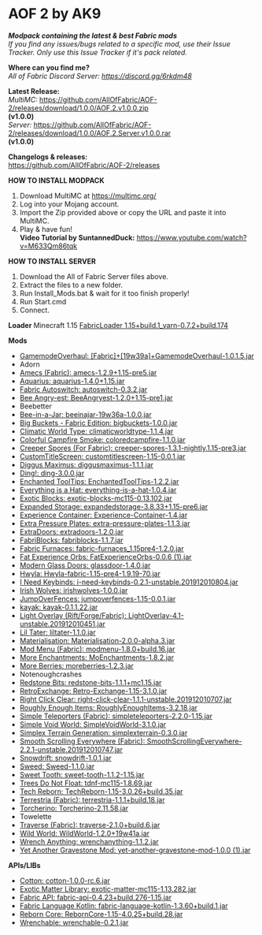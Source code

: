 # AOF 2 by AK9	
***Modpack containing the latest &amp; best Fabric mods*** \
*If you find any issues/bugs related to a specific mod, use their Issue Tracker. Only use this Issue Tracker if it's pack related.* 

**Where can you find me?** \
*All of Fabric Discord Server: https://discord.gg/6rkdm48*	

**Latest Release:** \
*MultiMC:*
https://github.com/AllOfFabric/AOF-2/releases/download/1.0.0/AOF.2.v1.0.0.zip \
**(v1.0.0)**\
*Server:*
https://github.com/AllOfFabric/AOF-2/releases/download/1.0.0/AOF.2.Server.v1.0.0.rar \
**(v1.0.0)**


**Changelogs & releases:** \
https://github.com/AllOfFabric/AOF-2/releases	


**HOW TO INSTALL MODPACK**	
1. Download MultiMC at https://multimc.org/	
2. Log into your Mojang account.	
3. Import the Zip provided above or copy the URL and paste it into MultiMC.	
4. Play & have fun! \
**Video Tutorial by SuntannedDuck:**
https://www.youtube.com/watch?v=M633Qm86tqk	

**HOW TO INSTALL SERVER**	
1. Download the All of Fabric Server files above.	
2. Extract the files to a new folder.	
3. Run Install_Mods.bat & wait for it too finish properly!
4. Run Start.cmd
5. Connect.

**Loader**
Minecraft 1.15
[FabricLoader 1.15+build.1_yarn-0.7.2+build.174](https://fabricmc.net)

**Mods**
- [GamemodeOverhaul: [Fabric]+[19w39a]+GamemodeOverhaul-1.0.1.5.jar](https://www.curseforge.com/minecraft/mc-mods/gamemodeoverhaul)
- Adorn
- [Amecs (Fabric): amecs-1.2.9+1.15-pre5.jar](https://www.curseforge.com/minecraft/mc-mods/amecs)
- [Aquarius: aquarius-1.4.0+1.15.jar](https://www.curseforge.com/minecraft/mc-mods/aquarius)
- [Fabric Autoswitch: autoswitch-0.3.2.jar](https://www.curseforge.com/minecraft/mc-mods/fabric-autoswitch)
- [Bee Angry-est: BeeAngryest-1.2.0+1.15-pre1.jar](https://www.curseforge.com/minecraft/mc-mods/bee-angry-est)
- Beebetter
- [Bee-in-a-Jar: beeinajar-19w36a-1.0.0.jar](https://www.curseforge.com/minecraft/mc-mods/bee-in-a-jar)
- [Big Buckets - Fabric Edition: bigbuckets-1.0.0.jar](https://www.curseforge.com/minecraft/mc-mods/bigbuckets-fabric)
- [Climatic World Type: climaticworldtype-1.1.4.jar](https://www.curseforge.com/minecraft/mc-mods/climatic-world-type)
- [Colorful Campfire Smoke: coloredcampfire-1.1.0.jar](https://www.curseforge.com/minecraft/mc-mods/colorful-campfire-smoke)
- [Creeper Spores (For Fabric): creeper-spores-1.3.1-nightly.1.15-pre3.jar](https://www.curseforge.com/minecraft/mc-mods/creeper-spores)
- [CustomTitleScreen: customtitlescreen-1.15-0.0.1.jar](https://www.curseforge.com/minecraft/mc-mods/customtitlescreen)
- [Diggus Maximus: diggusmaximus-1.1.1.jar](https://www.curseforge.com/minecraft/mc-mods/diggus-maximus)
- [Ding!: ding-3.0.0.jar](https://www.curseforge.com/minecraft/mc-mods/ding-fabric)
- [Enchanted ToolTips: EnchantedToolTips-1.2.2.jar](https://www.curseforge.com/minecraft/mc-mods/enchanted-tooltips)
- [Everything is a Hat: everything-is-a-hat-1.0.4.jar](https://www.curseforge.com/minecraft/mc-mods/everything-is-a-hat)
- [Exotic Blocks: exotic-blocks-mc115-0.13.102.jar](https://www.curseforge.com/minecraft/mc-mods/exotic-blocks)
- [Expanded Storage: expandedstorage-3.8.33+1.15-pre6.jar](https://www.curseforge.com/minecraft/mc-mods/expanded-storage)
- [Experience Container: Experience-Container-1.4.jar](https://www.curseforge.com/minecraft/mc-mods/experience-container)
- [Extra Pressure Plates: extra-pressure-plates-1.1.3.jar](https://www.curseforge.com/minecraft/mc-mods/extra-pressure-plates)
- [ExtraDoors: extradoors-1.2.0.jar](https://www.curseforge.com/minecraft/mc-mods/extradoors)
- [FabriBlocks: fabriblocks-1.1.7.jar](https://www.curseforge.com/minecraft/mc-mods/fabriblocks)
- [Fabric Furnaces: fabric-furnaces_1.15pre4-1.2.0.jar](https://www.curseforge.com/minecraft/mc-mods/fabric-furnaces)
- [Fat Experience Orbs: FatExperienceOrbs-0.0.6 (1).jar](https://www.curseforge.com/minecraft/mc-mods/fat-experience-orbs)
- [Modern Glass Doors: glassdoor-1.4.0.jar](https://www.curseforge.com/minecraft/mc-mods/modern-glass-doors)
- [Hwyla: Hwyla-fabric-1.15-pre4-1.9.19-70.jar](https://www.curseforge.com/minecraft/mc-mods/hwyla)
- [I Need Keybinds: i-need-keybinds-0.2.1-unstable.201912010804.jar](https://www.curseforge.com/minecraft/mc-mods/i-need-keybinds)
- [Irish Wolves: irishwolves-1.0.0.jar](https://www.curseforge.com/minecraft/mc-mods/irish-wolves)
- [JumpOverFences: jumpoverfences-1.15-0.0.1.jar](https://www.curseforge.com/minecraft/mc-mods/jumpoverfences)
- [kayak: kayak-0.1.1.22.jar](https://www.curseforge.com/minecraft/mc-mods/kayak)
- [Light Overlay (Rift/Forge/Fabric): LightOverlay-4.1-unstable.201912010451.jar](https://www.curseforge.com/minecraft/mc-mods/light-overlay)
- [Lil Tater: liltater-1.1.0.jar](https://www.curseforge.com/minecraft/mc-mods/lil-tater)
- [Materialisation: Materialisation-2.0.0-alpha.3.jar](https://www.curseforge.com/minecraft/mc-mods/materialisation)
- [Mod Menu (Fabric): modmenu-1.8.0+build.16.jar](https://www.curseforge.com/minecraft/mc-mods/modmenu)
- [More Enchantments: MoEnchantments-1.8.2.jar](https://www.curseforge.com/minecraft/mc-mods/fabric-more-enchantments)
- [More Berries: moreberries-1.2.3.jar](https://www.curseforge.com/minecraft/mc-mods/more-berries)
- Notenoughcrashes
- [Redstone Bits: redstone-bits-1.1.1+mc1.15.jar](https://www.curseforge.com/minecraft/mc-mods/redstone-bits)
- [RetroExchange: Retro-Exchange-1.15-3.1.0.jar](https://www.curseforge.com/minecraft/mc-mods/retroexchange)
- [Right Click Clear: right-click-clear-1.1.1-unstable.201912010707.jar](https://www.curseforge.com/minecraft/mc-mods/right-click-clear)
- [Roughly Enough Items: RoughlyEnoughItems-3.2.18.jar](https://www.curseforge.com/minecraft/mc-mods/roughly-enough-items)
- [Simple Teleporters (Fabric): simpleteleporters-2.2.0-1.15.jar](https://www.curseforge.com/minecraft/mc-mods/simple-teleporters-fabric)
- [Simple Void World: SimpleVoidWorld-3.1.0.jar](https://www.curseforge.com/minecraft/mc-mods/simple-void-world)
- [Simplex Terrain Generation: simplexterrain-0.3.0.jar](https://www.curseforge.com/minecraft/mc-mods/simplex-terrain-generation)
- [Smooth Scrolling Everywhere (Fabric): SmoothScrollingEverywhere-2.2.1-unstable.201912010747.jar](https://www.curseforge.com/minecraft/mc-mods/smooth-scrolling-everywhere-fabric)
- [Snowdrift: snowdrift-1.0.1.jar](https://www.curseforge.com/minecraft/mc-mods/snowdrift)
- [Sweed: Sweed-1.1.0.jar](https://www.curseforge.com/minecraft/mc-mods/sweed)
- [Sweet Tooth: sweet-tooth-1.1.2-1.15.jar](https://www.curseforge.com/minecraft/mc-mods/sweet-tooth)
- [Trees Do Not Float: tdnf-mc115-1.8.69.jar](https://www.curseforge.com/minecraft/mc-mods/trees-do-not-float)
- [Tech Reborn: TechReborn-1.15-3.0.26+build.35.jar](https://www.curseforge.com/minecraft/mc-mods/techreborn)
- [Terrestria (Fabric): terrestria-1.1.1+build.18.jar](https://www.curseforge.com/minecraft/mc-mods/terrestria)
- [Torcherino: Torcherino-2.11.58.jar](https://www.curseforge.com/minecraft/mc-mods/torcherino)
- Towelette
- [Traverse (Fabric): traverse-2.1.0+build.6.jar](https://www.curseforge.com/minecraft/mc-mods/traverse)
- [Wild World: WildWorld-1.2.0+19w41a.jar](https://www.curseforge.com/minecraft/mc-mods/wild-world)
- [Wrench Anything: wrenchanything-1.1.2.jar](https://www.curseforge.com/minecraft/mc-mods/wrench-anything)
- [Yet Another Gravestone Mod: yet-another-gravestone-mod-1.0.0 (1).jar](https://www.curseforge.com/minecraft/mc-mods/yet-another-gravestone-mod)

**APIs/LIBs**
- [Cotton: cotton-1.0.0-rc.6.jar](https://www.curseforge.com/minecraft/mc-mods/cotton)
- [Exotic Matter Library: exotic-matter-mc115-1.13.282.jar](https://www.curseforge.com/minecraft/mc-mods/exotic-matter-library)
- [Fabric API: fabric-api-0.4.23+build.276-1.15.jar](https://www.curseforge.com/minecraft/mc-mods/fabric-api)
- [Fabric Language Kotlin: fabric-language-kotlin-1.3.60+build.1.jar](https://www.curseforge.com/minecraft/mc-mods/fabric-language-kotlin)
- [Reborn Core: RebornCore-1.15-4.0.25+build.28.jar](https://www.curseforge.com/minecraft/mc-mods/reborncore)
- [Wrenchable: wrenchable-0.2.1.jar](https://www.curseforge.com/minecraft/mc-mods/wrenchable)
